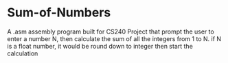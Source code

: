 # Sum-of-Numbers
A .asm assembly program built for CS240 Project that prompt the user to enter a number N, then calculate the sum of all the integers from 1 to N. if N is a float number, it would be round down to integer then start the calculation

